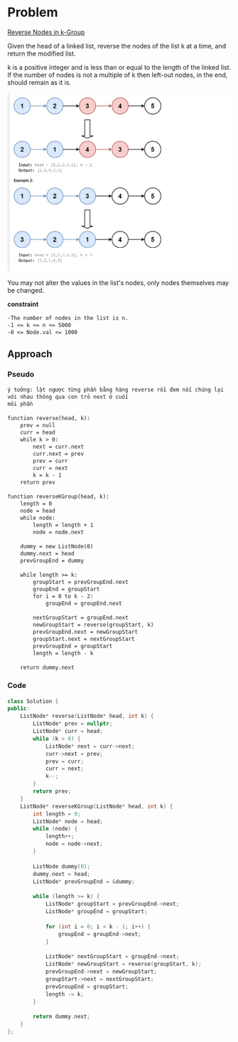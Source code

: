 # Problem

 [Reverse Nodes in k-Group](https://leetcode.com/problems/reverse-nodes-in-k-group/description/)

Given the head of a linked list, reverse the nodes of the list k at a time, and return the modified list.

k is a positive integer and is less than or equal to the length of the linked list. If the number of nodes is not a multiple of k then left-out nodes, in the end, should remain as it is.


![alt text](image-7.png)


You may not alter the values in the list's nodes, only nodes themselves may be changed.

**constraint**
```
-The number of nodes in the list is n.
-1 <= k <= n <= 5000
-0 <= Node.val <= 1000
```

## Approach
### Pseudo
```
ý tưởng: lật ngược từng phần bằng hàng reverse rồi đem nối chúng lại với nhau thông qua con trỏ next ở cuối
môi phần

function reverse(head, k):
    prev = null
    curr = head
    while k > 0:
        next = curr.next
        curr.next = prev
        prev = curr
        curr = next
        k = k - 1
    return prev

function reverseKGroup(head, k):
    length = 0
    node = head
    while node:
        length = length + 1
        node = node.next

    dummy = new ListNode(0)
    dummy.next = head
    prevGroupEnd = dummy

    while length >= k:
        groupStart = prevGroupEnd.next
        groupEnd = groupStart
        for i = 0 to k - 2:
            groupEnd = groupEnd.next

        nextGroupStart = groupEnd.next
        newGroupStart = reverse(groupStart, k)
        prevGroupEnd.next = newGroupStart
        groupStart.next = nextGroupStart
        prevGroupEnd = groupStart
        length = length - k

    return dummy.next
```

### Code
```cpp
class Solution {
public:
    ListNode* reverse(ListNode* head, int k) {
        ListNode* prev = nullptr;
        ListNode* curr = head;
        while (k > 0) {
            ListNode* next = curr->next;
            curr->next = prev;
            prev = curr;
            curr = next;
            k--;
        }
        return prev;
    }
    ListNode* reverseKGroup(ListNode* head, int k) {
        int length = 0;
        ListNode* node = head;
        while (node) {
            length++;
            node = node->next;
        }

        ListNode dummy(0);
        dummy.next = head;
        ListNode* prevGroupEnd = &dummy;

        while (length >= k) {
            ListNode* groupStart = prevGroupEnd->next;
            ListNode* groupEnd = groupStart;

            for (int i = 0; i < k - 1; i++) {
                groupEnd = groupEnd->next;
            }

            ListNode* nextGroupStart = groupEnd->next;
            ListNode* newGroupStart = reverse(groupStart, k);
            prevGroupEnd->next = newGroupStart;
            groupStart->next = nextGroupStart;
            prevGroupEnd = groupStart;
            length -= k;
        }

        return dummy.next;
    }
};
```